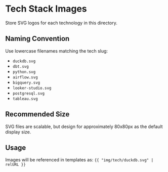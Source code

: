 # Tech Stack Images

Store SVG logos for each technology in this directory.

## Naming Convention

Use lowercase filenames matching the tech slug:
- `duckdb.svg`
- `dbt.svg`
- `python.svg`
- `airflow.svg`
- `bigquery.svg`
- `looker-studio.svg`
- `postgresql.svg`
- `tableau.svg`

## Recommended Size

SVG files are scalable, but design for approximately 80x80px as the default display size.

## Usage

Images will be referenced in templates as: `{{ "img/tech/duckdb.svg" | relURL }}`
